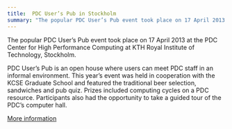 ```yaml
---
title:  PDC User’s Pub in Stockholm
summary: "The popular PDC User’s Pub event took place on 17 April 2013 at the PDC Center for High Performance Computing at KTH Royal Institute of Technology, Stockholm."
---
```


The popular PDC User’s Pub event took place on 17 April 2013 at the PDC Center for High Performance Computing at KTH Royal Institute of Technology, Stockholm.

PDC User’s Pub is an open house where users can meet PDC staff in an informal environment. This year’s event was held in cooperation with the KCSE Graduate School and featured the traditional beer selection, sandwiches and pub quiz. Prizes included computing cycles on a PDC resource. Participants also had the opportunity to take a guided tour of the PDC’s computer hall.

[More information](http://www.pdc.kth.se/events/event-repository/event-files/pdc-pub-13/)
